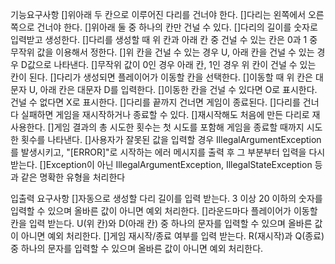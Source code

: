 

기능요구사항
[]위아래 두 칸으로 이루어진 다리를 건너야 한다.
[]다리는 왼쪽에서 오른쪽으로 건너야 한다.
[]위아래 둘 중 하나의 칸만 건널 수 있다.
[]다리의 길이를 숫자로 입력받고 생성한다.
[]다리를 생성할 때 위 칸과 아래 칸 중 건널 수 있는 칸은 0과 1 중 무작위 값을 이용해서 정한다.
[]위 칸을 건널 수 있는 경우 U, 아래 칸을 건널 수 있는 경우 D값으로 나타낸다.
[]무작위 값이 0인 경우 아래 칸, 1인 경우 위 칸이 건널 수 있는 칸이 된다.
[]다리가 생성되면 플레이어가 이동할 칸을 선택한다.
[]이동할 때 위 칸은 대문자 U, 아래 칸은 대문자 D를 입력한다.
[]이동한 칸을 건널 수 있다면 O로 표시한다. 건널 수 없다면 X로 표시한다.
[]다리를 끝까지 건너면 게임이 종료된다.
[]다리를 건너다 실패하면 게임을 재시작하거나 종료할 수 있다.
[]재시작해도 처음에 만든 다리로 재사용한다.
[]게임 결과의 총 시도한 횟수는 첫 시도를 포함해 게임을 종료할 때까지 시도한 횟수를 나타낸다.
[]사용자가 잘못된 값을 입력할 경우 IllegalArgumentException를 발생시키고, "[ERROR]"로 시작하는 에러 메시지를 출력 후 그 부분부터 입력을 다시 받는다.
[]Exception이 아닌 IllegalArgumentException, IllegalStateException 등과 같은 명확한 유형을 처리한다

입출력 요구사항
[]자동으로 생성할 다리 길이를 입력 받는다. 3 이상 20 이하의 숫자를 입력할 수 있으며 올바른 값이 아니면 예외 처리한다.
[]라운드마다 플레이어가 이동할 칸을 입력 받는다. U(위 칸)와 D(아래 칸) 중 하나의 문자를 입력할 수 있으며 올바른 값이 아니면 예외 처리한다.
[]게임 재시작/종료 여부를 입력 받는다. R(재시작)과 Q(종료) 중 하나의 문자를 입력할 수 있으며 올바른 값이 아니면 예외 처리한다.